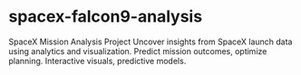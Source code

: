 # spacex-falcon9-analysis
SpaceX Mission Analysis Project  Uncover insights from SpaceX launch data using analytics and visualization. Predict mission outcomes, optimize planning. Interactive visuals, predictive models.
